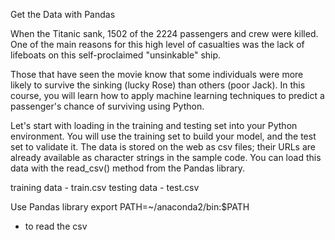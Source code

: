 
Get the Data with Pandas

When the Titanic sank, 1502 of the 2224 passengers and crew were killed. One of the main reasons for this high level of casualties was the lack of lifeboats on this self-proclaimed "unsinkable" ship.

Those that have seen the movie know that some individuals were more likely to survive the sinking (lucky Rose) than others (poor Jack). In this course, you will learn how to apply machine learning techniques to predict a passenger's chance of surviving using Python.

Let's start with loading in the training and testing set into your Python environment. You will use the training set to build your model, and the test set to validate it. The data is stored on the web as csv files; their URLs are already available as character strings in the sample code. You can load this data with the read_csv() method from the Pandas library.


training data - train.csv
testing data - test.csv

Use Pandas library
export PATH=~/anaconda2/bin:$PATH
- to read the csv 

